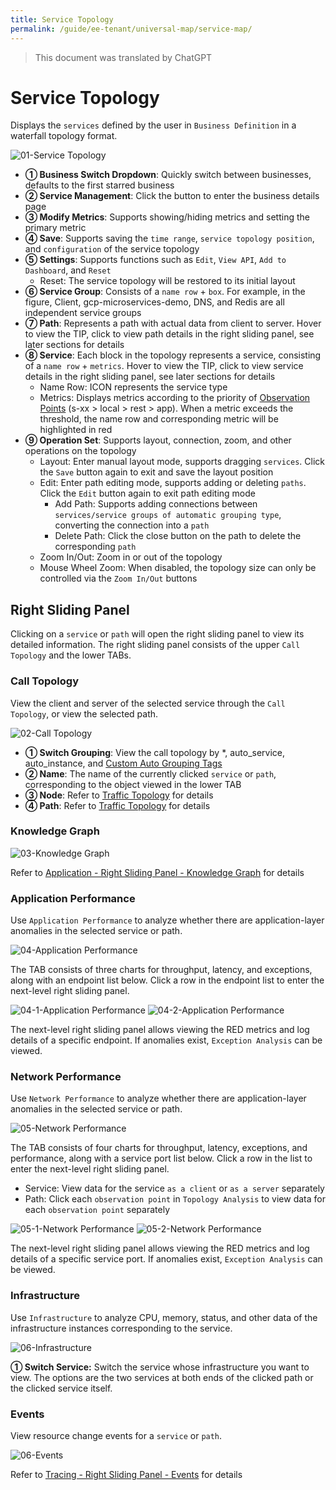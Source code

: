 ```yaml
---
title: Service Topology
permalink: /guide/ee-tenant/universal-map/service-map/
---
```


> This document was translated by ChatGPT

# Service Topology

Displays the `services` defined by the user in `Business Definition` in a waterfall topology format.

![01-Service Topology](https://yunshan-guangzhou.oss-cn-beijing.aliyuncs.com/pub/pic/202405166645a9bb16811.png)

- **① Business Switch Dropdown**: Quickly switch between businesses, defaults to the first starred business
- **② Service Management**: Click the button to enter the business details page
- **③ Modify Metrics**: Supports showing/hiding metrics and setting the primary metric
- **④ Save**: Supports saving the `time range`, `service topology position`, and `configuration` of the service topology
- **⑤ Settings**: Supports functions such as `Edit`, `View API`, `Add to Dashboard`, and `Reset`
  - Reset: The service topology will be restored to its initial layout
- **⑥ Service Group**: Consists of a `name row` + `box`. For example, in the figure, Client, gcp-microservices-demo, DNS, and Redis are all independent service groups
- **⑦ Path**: Represents a path with actual data from client to server. Hover to view the TIP, click to view path details in the right sliding panel, see later sections for details
- **⑧ Service**: Each block in the topology represents a service, consisting of a `name row` + `metrics`. Hover to view the TIP, click to view service details in the right sliding panel, see later sections for details
  - Name Row: ICON represents the service type
  - Metrics: Displays metrics according to the priority of [Observation Points](../../../features/universal-map/auto-metrics) (s-xx > local > rest > app). When a metric exceeds the threshold, the name row and corresponding metric will be highlighted in red
- **⑨ Operation Set**: Supports layout, connection, zoom, and other operations on the topology
  - Layout: Enter manual layout mode, supports dragging `services`. Click the `Save` button again to exit and save the layout position
  - Edit: Enter path editing mode, supports adding or deleting `paths`. Click the `Edit` button again to exit path editing mode
    - Add Path: Supports adding connections between `services/service groups of automatic grouping type`, converting the connection into a `path`
    - Delete Path: Click the close button on the path to delete the corresponding `path`
  - Zoom In/Out: Zoom in or out of the topology
  - Mouse Wheel Zoom: When disabled, the topology size can only be controlled via the `Zoom In/Out` buttons

## Right Sliding Panel

Clicking on a `service` or `path` will open the right sliding panel to view its detailed information. The right sliding panel consists of the upper `Call Topology` and the lower TABs.

### Call Topology

View the client and server of the selected service through the `Call Topology`, or view the selected path.

![02-Call Topology](https://yunshan-guangzhou.oss-cn-beijing.aliyuncs.com/pub/pic/202405166645a9aa20975.png)

- **① Switch Grouping**: View the call topology by \*, auto_service, auto_instance, and [Custom Auto Grouping Tags](../../../features/auto-tagging/custom-tags)
- **② Name**: The name of the currently clicked `service` or `path`, corresponding to the object viewed in the lower TAB
- **③ Node**: Refer to [Traffic Topology](../dashboard/panel/topology/) for details
- **④ Path**: Refer to [Traffic Topology](../dashboard/panel/topology/) for details

### Knowledge Graph

![03-Knowledge Graph](https://yunshan-guangzhou.oss-cn-beijing.aliyuncs.com/pub/pic/202310196530f3f435c6d.png)

Refer to [Application - Right Sliding Panel - Knowledge Graph](../tracing/right-sliding-box/) for details

### Application Performance

Use `Application Performance` to analyze whether there are application-layer anomalies in the selected service or path.

![04-Application Performance](https://yunshan-guangzhou.oss-cn-beijing.aliyuncs.com/pub/pic/202310196530f3f6ac6b5.png)

The TAB consists of three charts for throughput, latency, and exceptions, along with an endpoint list below. Click a row in the endpoint list to enter the next-level right sliding panel.

![04-1-Application Performance](https://yunshan-guangzhou.oss-cn-beijing.aliyuncs.com/pub/pic/202310196530f3f764e5d.png)
![04-2-Application Performance](https://yunshan-guangzhou.oss-cn-beijing.aliyuncs.com/pub/pic/202310196530f3f799476.png)

The next-level right sliding panel allows viewing the RED metrics and log details of a specific endpoint. If anomalies exist, `Exception Analysis` can be viewed.

### Network Performance

Use `Network Performance` to analyze whether there are application-layer anomalies in the selected service or path.

![05-Network Performance](https://yunshan-guangzhou.oss-cn-beijing.aliyuncs.com/pub/pic/202310196530f3f9625df.png)

The TAB consists of four charts for throughput, latency, exceptions, and performance, along with a service port list below. Click a row in the list to enter the next-level right sliding panel.

- Service: View data for the service `as a client` or `as a server` separately
- Path: Click each `observation point` in `Topology Analysis` to view data for each `observation point` separately

![05-1-Network Performance](https://yunshan-guangzhou.oss-cn-beijing.aliyuncs.com/pub/pic/202310196530f3f9c515d.png)
![05-2-Network Performance](https://yunshan-guangzhou.oss-cn-beijing.aliyuncs.com/pub/pic/202310196530f3fd02700.png)

The next-level right sliding panel allows viewing the RED metrics and log details of a specific service port. If anomalies exist, `Exception Analysis` can be viewed.

### Infrastructure

Use `Infrastructure` to analyze CPU, memory, status, and other data of the infrastructure instances corresponding to the service.

![06-Infrastructure](https://yunshan-guangzhou.oss-cn-beijing.aliyuncs.com/pub/pic/202405166645a9ae67608.png)

**① Switch Service:** Switch the service whose infrastructure you want to view. The options are the two services at both ends of the clicked path or the clicked service itself.

### Events

View resource change events for a `service` or `path`.

![06-Events](https://yunshan-guangzhou.oss-cn-beijing.aliyuncs.com/pub/pic/202310196530f3fcdb8b4.png)

Refer to [Tracing - Right Sliding Panel - Events](../tracing/right-sliding-box/) for details